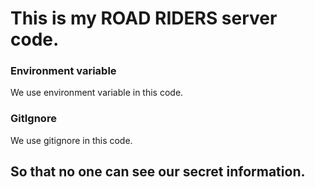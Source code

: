 # This is my ROAD RIDERS server code.

### Environment variable
We use environment variable in this code.

### GitIgnore
We use gitignore in this code.

## So that no one can see our secret information.
